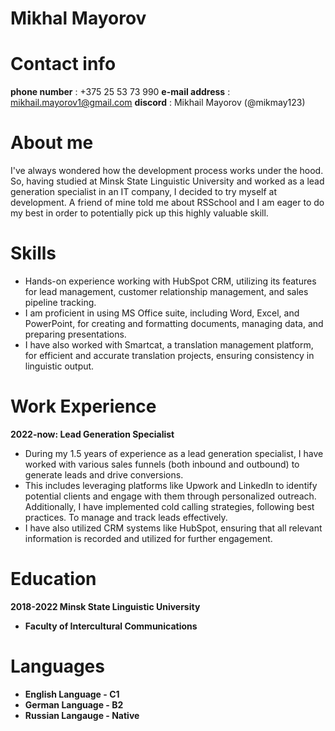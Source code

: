 # Mikhal Mayorov

# Contact info

**phone number** : +375 25 53 73 990
**e-mail address** : mikhail.mayorov1@gmail.com
**discord** : Mikhail Mayorov (@mikmay123)

# About me

 I've always wondered how the development process works under the hood. So, having studied at Minsk State Linguistic University and worked as a lead generation specialist in an IT company, I decided to try myself at development. A friend of mine told me about RSSchool and I am eager to do my best in order to potentially pick up this highly valuable skill.
 
# Skills
 
* Hands-on experience working with HubSpot CRM, utilizing its features for lead management, customer relationship management, and sales pipeline tracking.
* I am proficient in using MS Office suite, including Word, Excel, and PowerPoint, for creating and formatting documents, managing data, and preparing presentations.
* I have also worked with Smartcat, a translation management platform, for efficient and accurate translation projects, ensuring consistency in linguistic output.

# Work Experience

**2022-now: Lead Generation Specialist**

* During my 1.5 years of experience as a lead generation specialist, I have worked with various sales funnels (both inbound and outbound) to generate leads and drive conversions. 
* This includes leveraging platforms like Upwork and LinkedIn to identify potential clients and engage with them through personalized outreach. Additionally, I have implemented cold calling strategies, following best practices. To manage and track leads effectively.
* I have also utilized CRM systems like HubSpot, ensuring that all relevant information is recorded and utilized for further engagement.

# Education

**2018-2022 Minsk State Linguistic University**
* **Faculty of Intercultural Communications** 

# Languages

* **English Language - C1**
* **German Language - B2**
* **Russian Langauge - Native**